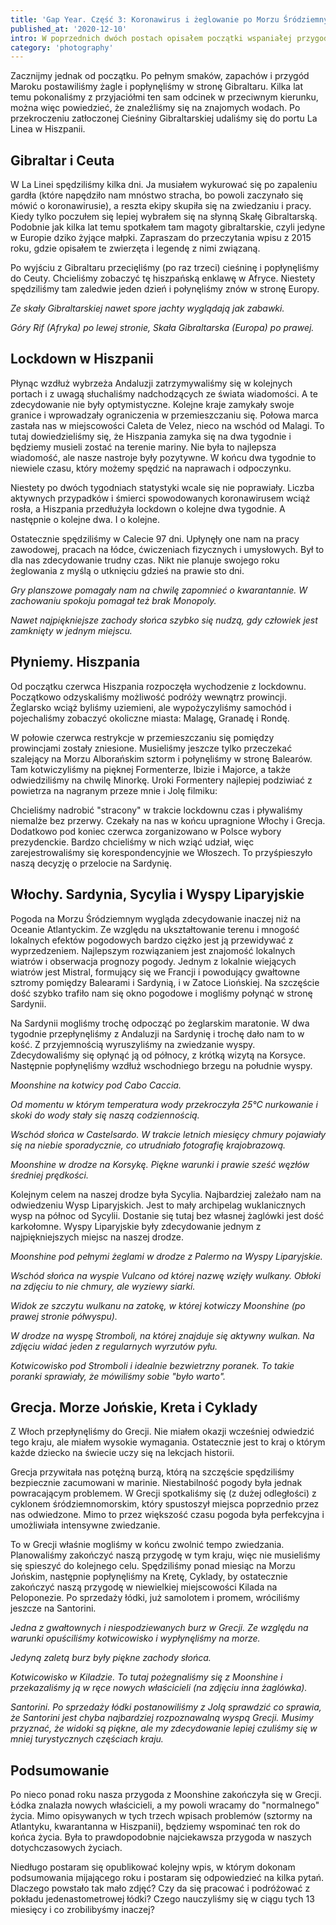 ```yaml
---
title: 'Gap Year. Część 3: Koronawirus i żeglowanie po Morzu Śródziemnym'
published_at: '2020-12-10'
intro: W poprzednich dwóch postach opisałem początki wspaniałej przygody, którą rozpocząłem w 2019 roku. Dzisiaj zapraszam do przeczytania ostatniej, trzeciej części mojej historii. W marcu wpłynęliśmy na Morze Śródziemne. Woda ocieplała się z dnia na dzień, pogoda robiła się coraz bardziej przyjemna. I właśnie wtedy złapał nas koronawirus.
category: 'photography'
---
```


Zacznijmy jednak od początku. Po pełnym smaków, zapachów i przygód Maroku postawiliśmy żagle i popłynęliśmy w stronę Gibraltaru. Kilka lat temu pokonaliśmy z przyjaciółmi ten sam odcinek w przeciwnym kierunku, można więc powiedzieć, że znaleźliśmy się na znajomych wodach. Po przekroczeniu zatłoczonej Cieśniny Gibraltarskiej udaliśmy się do portu La Linea w Hiszpanii.

## Gibraltar i Ceuta

W La Linei spędziliśmy kilka dni. Ja musiałem wykurować się po zapaleniu gardła (które napędziło nam mnóstwo stracha, bo powoli zaczynało się mówić o koronawirusie), a reszta ekipy skupiła się na zwiedzaniu i pracy. Kiedy tylko poczułem się lepiej wybrałem się na słynną Skałę Gibraltarską. Podobnie jak kilka lat temu spotkałem tam magoty gibraltarskie, czyli jedyne w Europie dziko żyjące małpki. Zapraszam do przeczytania <nuxt-link to='/blog/sailing-from-spain-to-morocco'>wpisu z 2015 roku</nuxt-link>, gdzie opisałem te zwierzęta i legendę z nimi związaną.

Po wyjściu z Gibraltaru przecięliśmy (po raz trzeci) cieśninę i popłynęliśmy do Ceuty. Chcieliśmy zobaczyć tę hiszpańską enklawę w Afryce. Niestety spędziliśmy tam zaledwie jeden dzień i połynęliśmy znów w stronę Europy.

<photo-lazy src="/stories/covid-19-sailing-mediterranean/covid-19-sailing-mediterranean-1.jpg" padding-bottom="66.666"></photo-lazy>

<photo-lazy src="/stories/covid-19-sailing-mediterranean/covid-19-sailing-mediterranean-2.jpg" padding-bottom="66.666"></photo-lazy>

<photo-lazy src="/stories/covid-19-sailing-mediterranean/covid-19-sailing-mediterranean-3.jpg" padding-bottom="66.666"></photo-lazy>

<photo-lazy src="/stories/covid-19-sailing-mediterranean/covid-19-sailing-mediterranean-4.jpg" padding-bottom="66.666"></photo-lazy>

_Ze skały Gibraltarskiej nawet spore jachty wyglądają jak zabawki._

<photo-lazy src="/stories/covid-19-sailing-mediterranean/covid-19-sailing-mediterranean-5.jpg" padding-bottom="66.666"></photo-lazy>

_Góry Rif (Afryka) po lewej stronie, Skała Gibraltarska (Europa) po prawej._

## Lockdown w Hiszpanii

Płynąc wzdłuż wybrzeża Andaluzji zatrzymywaliśmy się w kolejnych portach i z uwagą słuchaliśmy nadchodzących ze świata wiadomości. A te zdecydowanie nie były optymistyczne. Kolejne kraje zamykały swoje granice i wprowadzały ograniczenia w przemieszczaniu się. Połowa marca zastała nas w miejscowości Caleta de Velez, nieco na wschód od Malagi. To tutaj dowiedzieliśmy się, że Hiszpania zamyka się na dwa tygodnie i będziemy musieli zostać na terenie mariny. Nie była to najlepsza wiadomość, ale nasze nastroje były pozytywne. W końcu dwa tygodnie to niewiele czasu, który możemy spędzić na naprawach i odpoczynku.

Niestety po dwóch tygodniach statystyki wcale się nie poprawiały. Liczba aktywnych przypadków i śmierci spowodowanych koronawirusem wciąż rosła, a Hiszpania przedłużyła lockdown o kolejne dwa tygodnie. A następnie o kolejne dwa. I o kolejne.

Ostatecznie spędziliśmy w Calecie 97 dni. Upłynęły one nam na pracy zawodowej, pracach na łódce, ćwiczeniach fizycznych i umysłowych. Był to dla nas zdecydowanie trudny czas. Nikt nie planuje swojego roku żeglowania z myślą o utknięciu gdzieś na prawie sto dni.

<photo-lazy src="/stories/covid-19-sailing-mediterranean/covid-19-sailing-mediterranean-6.jpg" padding-bottom="66.666"></photo-lazy>

_Gry planszowe pomagały nam na chwilę zapomnieć o kwarantannie. W zachowaniu spokoju pomagał też brak Monopoly._

<photo-lazy src="/stories/covid-19-sailing-mediterranean/covid-19-sailing-mediterranean-7.jpg" padding-bottom="66.666"></photo-lazy>

_Nawet najpiękniejsze zachody słońca szybko się nudzą, gdy człowiek jest zamknięty w jednym miejscu._

## Płyniemy. Hiszpania

Od początku czerwca Hiszpania rozpoczęła wychodzenie z lockdownu. Początkowo odzyskaliśmy możliwość podróży wewnątrz prowincji. Żeglarsko wciąż byliśmy uziemieni, ale wypożyczyliśmy samochód i pojechaliśmy zobaczyć okoliczne miasta: Malagę, Granadę i Rondę. 

W połowie czerwca restrykcje w przemieszczaniu się pomiędzy prowincjami zostały zniesione. Musieliśmy jeszcze tylko przeczekać szalejący na Morzu Alborańskim sztorm i połynęliśmy w stronę Balearów. Tam kotwiczyliśmy na pięknej Formenterze, Ibizie i Majorce, a także odwiedziliśmy na chwilę Minorkę. Uroki Formentery najlepiej podziwiać z powietrza na nagranym przeze mnie i Jolę filmiku:

<video-lazy id="zAVR4EPYZrk"></video-lazy>

<photo-lazy src="/stories/covid-19-sailing-mediterranean/covid-19-sailing-mediterranean-8.jpg" padding-bottom="66.666"></photo-lazy>

<photo-lazy src="/stories/covid-19-sailing-mediterranean/covid-19-sailing-mediterranean-9.jpg" padding-bottom="66.666"></photo-lazy>

<photo-lazy src="/stories/covid-19-sailing-mediterranean/covid-19-sailing-mediterranean-23.jpg" padding-bottom="66.666"></photo-lazy>

Chcieliśmy nadrobić "stracony" w trakcie lockdownu czas i pływaliśmy niemalże bez przerwy. Czekały na nas w końcu upragnione Włochy i Grecja. Dodatkowo pod koniec czerwca zorganizowano w Polsce wybory prezydenckie. Bardzo chcieliśmy w nich wziąć udział, więc zarejestrowaliśmy się korespondencyjnie we Włoszech. To przyśpieszyło naszą decyzję o przelocie na Sardynię.

## Włochy. Sardynia, Sycylia i Wyspy Liparyjskie

Pogoda na Morzu Śródziemnym wygląda zdecydowanie inaczej niż na Oceanie Atlantyckim. Ze względu na ukształtowanie terenu i mnogość lokalnych efektów pogodowych bardzo ciężko jest ją przewidywać z wyprzedzeniem. Najlepszym rozwiązaniem jest znajomość lokalnych wiatrów i obserwacja prognozy pogody. Jednym z lokalnie wiejących wiatrów jest Mistral, formujący się we Francji i powodujący gwałtowne sztromy pomiędzy Balearami i Sardynią, i w Zatoce Liońskiej. Na szczęście dość szybko trafiło nam się okno pogodowe i mogliśmy połynąć w stronę Sardynii. 

Na Sardynii mogliśmy trochę odpocząć po żeglarskim maratonie. W dwa tygodnie przepłynęliśmy z Andaluzji na Sardynię i trochę dało nam to w kość. Z przyjemnością wyruszyliśmy na zwiedzanie wyspy. Zdecydowaliśmy się opłynąć ją od północy, z krótką wizytą na Korsyce. Następnie popłynęliśmy wzdłuż wschodniego brzegu na południe wyspy. 

<photo-lazy src="/stories/covid-19-sailing-mediterranean/covid-19-sailing-mediterranean-10.jpg" padding-bottom="75"></photo-lazy>

_Moonshine na kotwicy pod Cabo Caccia._

<photo-lazy src="/stories/covid-19-sailing-mediterranean/covid-19-sailing-mediterranean-11.jpg" padding-bottom="66.666"></photo-lazy>

_Od momentu w którym temperatura wody przekroczyła 25°C nurkowanie i skoki do wody stały się naszą codziennością._

<photo-lazy src="/stories/covid-19-sailing-mediterranean/covid-19-sailing-mediterranean-12.jpg" padding-bottom="66.666"></photo-lazy>

_Wschód słońca w Castelsardo. W trakcie letnich miesięcy chmury pojawiały się na niebie sporadycznie, co utrudniało fotografię krajobrazową._

<photo-lazy src="/stories/covid-19-sailing-mediterranean/covid-19-sailing-mediterranean-13.jpg" padding-bottom="66.666"></photo-lazy>

_Moonshine w drodze na Korsykę. Piękne warunki i prawie sześć węzłów średniej prędkości._

Kolejnym celem na naszej drodze była Sycylia. Najbardziej zależało nam na odwiedzeniu Wysp Liparyjskich. Jest to mały archipelag wuklanicznych wysp na północ od Sycylii. Dostanie się tutaj bez własnej żaglówki jest dość karkołomne. Wyspy Liparyjskie były zdecydowanie jednym z najpiękniejszych miejsc na naszej drodze. 

<photo-lazy src="/stories/covid-19-sailing-mediterranean/covid-19-sailing-mediterranean-28.jpg" padding-bottom="66.666"></photo-lazy>

_Moonshine pod pełnymi żeglami w drodze z Palermo na Wyspy Liparyjskie._

<photo-lazy src="/stories/covid-19-sailing-mediterranean/covid-19-sailing-mediterranean-14.jpg" padding-bottom="150"></photo-lazy>

_Wschód słońca na wyspie Vulcano od której nazwę wzięły wulkany. Obłoki na zdjęciu to nie chmury, ale wyziewy siarki._

<photo-lazy src="/stories/covid-19-sailing-mediterranean/covid-19-sailing-mediterranean-25.jpg" padding-bottom="66.666"></photo-lazy>

_Widok ze szczytu wulkanu na zatokę, w której kotwiczy Moonshine (po prawej stronie półwyspu)._

<photo-lazy src="/stories/covid-19-sailing-mediterranean/covid-19-sailing-mediterranean-27.jpg" padding-bottom="66.666"></photo-lazy>

_W drodze na wyspę Stromboli, na której znajduje się aktywny wulkan. Na zdjęciu widać jeden z regularnych wyrzutów pyłu._

<photo-lazy src="/stories/covid-19-sailing-mediterranean/covid-19-sailing-mediterranean-26.jpg" padding-bottom="66.666"></photo-lazy>

_Kotwicowisko pod Stromboli i idealnie bezwietrzny poranek. To takie poranki sprawiały, że mówiliśmy sobie "było warto"._

## Grecja. Morze Jońskie, Kreta i Cyklady

Z Włoch przepłynęliśmy do Grecji. Nie miałem okazji wcześniej odwiedzić tego kraju, ale miałem wysokie wymagania. Ostatecznie jest to kraj o którym każde dziecko na świecie uczy się na lekcjach historii. 

Grecja przywitała nas potężną burzą, którą na szczęście spędziliśmy bezpiecznie zacumowani w marinie. Niestabilność pogody była jednak powracającym problemem. W Grecji spotkaliśmy się (z dużej odległości) z cyklonem śródziemnomorskim, który spustoszył miejsca poprzednio przez nas odwiedzone. Mimo to przez większość czasu pogoda była perfekcyjna i umożliwiała intensywne zwiedzanie.

To w Grecji właśnie mogliśmy w końcu zwolnić tempo zwiedzania. Planowaliśmy zakończyć naszą przygodę w tym kraju, więc nie musieliśmy się spieszyć do kolejnego celu. Spędziliśmy ponad miesiąc na Morzu Jońskim, następnie popłynęliśmy na Kretę, Cyklady, by ostatecznie zakończyć naszą przygodę w niewielkiej miejscowości Kilada na Peloponezie. Po sprzedaży łódki, już samolotem i promem, wróciliśmy jeszcze na Santorini. 

<photo-lazy src="/stories/covid-19-sailing-mediterranean/covid-19-sailing-mediterranean-15.jpg" padding-bottom="66.666"></photo-lazy>

_Jedna z gwałtownych i niespodziewanych burz w Grecji. Ze względu na warunki opuściliśmy kotwicowisko i wypłynęliśmy na morze._

<photo-lazy src="/stories/covid-19-sailing-mediterranean/covid-19-sailing-mediterranean-16.jpg" padding-bottom="66.666"></photo-lazy>

_Jedyną zaletą burz były piękne zachody słońca._

<photo-lazy src="/stories/covid-19-sailing-mediterranean/covid-19-sailing-mediterranean-17.jpg" padding-bottom="66.666"></photo-lazy>

<photo-lazy src="/stories/covid-19-sailing-mediterranean/covid-19-sailing-mediterranean-18.jpg" padding-bottom="75"></photo-lazy>

<photo-lazy src="/stories/covid-19-sailing-mediterranean/covid-19-sailing-mediterranean-19.jpg" padding-bottom="75"></photo-lazy>

<photo-lazy src="/stories/covid-19-sailing-mediterranean/covid-19-sailing-mediterranean-24.jpg" padding-bottom="75"></photo-lazy>

<photo-lazy src="/stories/covid-19-sailing-mediterranean/covid-19-sailing-mediterranean-20.jpg" padding-bottom="66.666"></photo-lazy>

_Kotwicowisko w Kiladzie. To tutaj pożegnaliśmy się z Moonshine i przekazaliśmy ją w ręce nowych właścicieli (na zdjęciu inna żaglówka)._

<photo-lazy src="/stories/covid-19-sailing-mediterranean/covid-19-sailing-mediterranean-21.jpg" padding-bottom="66.666"></photo-lazy>

_Santorini. Po sprzedaży łódki postanowiliśmy z Jolą sprawdzić co sprawia, że Santorini jest chyba najbardziej rozpoznawalną wyspą Grecji. Musimy przyznać, że widoki są piękne, ale my zdecydowanie lepiej czuliśmy się w mniej turystycznych częściach kraju._


## Podsumowanie

Po nieco ponad roku nasza przygoda z Moonshine zakończyła się w Grecji. Łódka znalazła nowych właścicieli, a my powoli wracamy do "normalnego" życia. Mimo opisywanych w tych trzech wpisach problemów (sztormy na Atlantyku, kwarantanna w Hiszpanii), będziemy wspominać ten rok do końca życia. Była to prawdopodobnie najciekawsza przygoda w naszych dotychczasowych życiach.

Niedługo postaram się opublikować kolejny wpis, w którym dokonam podsumowania mijającego roku i postaram się odpowiedzieć na kilka pytań. Dlaczego powstało tak mało zdjęć? Czy da się pracować i podróżować z pokładu jedenastometrowej łódki? Czego nauczyliśmy się w ciągu tych 13 miesięcy i co zrobilibyśmy inaczej?
